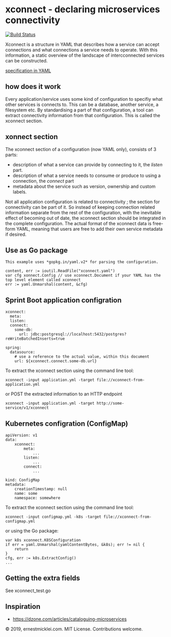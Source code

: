 # xconnect - declaring microservices connectivity

[![Build Status](https://travis-ci.org/emicklei/xconnect.png)](https://travis-ci.org/emicklei/xconnect)

Xconnect is a structure in YAML that describes how a service can accept connections and what connections a service needs to operate.
With this information, a static overview of the landscape of intercconnected services can be constructed.

[specification in YAML](https://raw.githubusercontent.com/emicklei/xconnect/master/spec-xconnect.yaml)

## how does it work

Every application/service uses some kind of configuration to specifiy what other services is connects to.
This can be a database, another service, a filesystem etc.
By standardising a part of that configuration, a tool can extract connectivity information from that configuration.
This is called the xconnect section.

## xonnect section

The xconnect section of a configuration (now YAML only), consists of 3 parts:

- description of what a service can provide by connecting to it, the *listen* part.
- description of what a service needs to consume or produce to using a connection, the *connect* part
- metadata about the service such as version, ownership and custom labels.

Not all application configuration is related to connectivity ; the section for connectivity can be part of it.
So instead of keeping connection related information separate from the rest of the configuration, with the inevitable effect of becoming out of date, the xconnect section should be integrated in the complete configuration.
The actual format of the xconnect data is free-form YAML, meaning that users are free to add their own service metadata if desired.

## Use as Go package

    This example uses *gopkg.in/yaml.v2* for parsing the configuration.

    content, err := ioutil.ReadFile("xconnect.yaml")
    var cfg xonnect.Config // use xconnect.Document if your YAML has the top level element called xconnect
    err := yaml.Unmarshal(content, &cfg)

## Sprint Boot application configration

    xconnect:
      meta: 
      listen:
      connect:
        some-db:
          url: jdbc:postgresql://localhost:5432/postgres?reWriteBatchedInserts=true
 
    spring:
      datasource:
        # use a reference to the actual value, within this document
        url: ${xconnect.connect.some-db.url}

To extract the xconnect section using the command line tool:

    xconnect -input application.yml -target file://xconnect-from-application.yml

or POST the extracted information to an HTTP endpoint

    xconnect -input application.yml -target http://some-service/v1/xconnect

## Kubernetes configration (ConfigMap)

    apiVersion: v1
    data:
        xconnect:
            meta: 
                ...
            listen:
                ...
            connect:
                ...
            
    kind: ConfigMap
    metadata:
        creationTimestamp: null
        name: some
        namespace: somewhere

To extract the xconnect section using the command line tool:

    xconnect -input configmap.yml -k8s -target file://xconnect-from-configmap.yml

or using the Go package:

    var k8s xconnect.K8SConfiguration
    if err = yaml.Unmarshal(yamlContentBytes, &k8s); err != nil {
        return
    }
    cfg, err := k8s.ExtractConfig()
    ...

## Getting the extra fields

See xconnect_test.go

## Inspiration

- https://dzone.com/articles/cataloguing-microservices


© 2019, ernestmicklei.com. MIT License. Contributions welcome.
